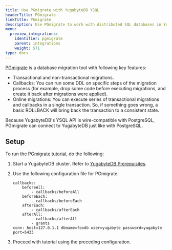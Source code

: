 ```yaml
---
title: Use PGmigrate with YugabyteDB YSQL
headerTitle: PGmigrate
linkTitle: PGmigrate
description: Use PGmigrate to work with distributed SQL databases in YugabyteDB.
menu:
  preview_integrations:
    identifier: pgmigrate
    parent: integrations
    weight: 571
type: docs
---
```


[PGmigrate](https://github.com/yandex/pgmigrate) is a database migration tool with following key features:

- Transactional and non-transactional migrations.
- Callbacks: You can run some DDL on specific steps of the migration process (for example, drop some code before executing migrations, and create it back after migrations were applied).
- Online migrations: You can execute series of transactional migrations and callbacks in a single transaction. So, if something goes wrong, a basic ROLLBACK will bring back the transaction to a consistent state.

Because YugabyteDB's YSQL API is wire-compatible with PostgreSQL, PGmigrate can connect to YugabyteDB just like with PostgreSQL.

## Setup

To run the [PGmigrate tutorial](https://github.com/yandex/pgmigrate/blob/master/doc/tutorial.md), do the following:

1. Start a YugabyteDB cluster. Refer to [YugabyteDB Prerequisites](../../tools/#yugabytedb-prerequisites).
1. Use the following configuration file for PGmigrate:

    ```properties
    callbacks:
        beforeAll:
            - callbacks/beforeAll
        beforeEach:
            - callbacks/beforeEach
        afterEach:
            - callbacks/afterEach
        afterAll:
            - callbacks/afterAll
            - grants
    conn: host=127.0.1.1 dbname=foodb user=yugabyte password=yugabyte port=5433
    ```

1. Proceed with tutorial using the preceding configuration.
